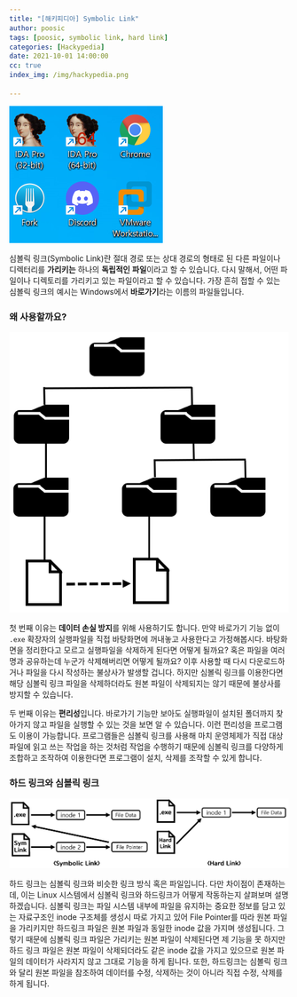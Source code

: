```yaml
---
title: "[해키피디아] Symbolic Link"
author: poosic
tags: [poosic, symbolic link, hard link]
categories: [Hackypedia]
date: 2021-10-01 14:00:00
cc: true
index_img: /img/hackypedia.png

---
```


![](symbolic-link/image1.png)

심볼릭 링크(Symbolic Link)란 절대 경로 또는 상대 경로의 형태로 된 다른 파일이나 디렉터리를 **가리키는** 하나의 **독립적인** **파일**이라고 할 수 있습니다. 다시 말해서, 어떤 파일이나 디렉토리를 가리키고 있는 파일이라고 할 수 있습니다. 가장 흔히 접할 수 있는 심볼릭 링크의 예시는 Windows에서 **바로가기**라는 이름의 파일들입니다.

### 왜 사용할까요?

![](symbolic-link/image2.png)

첫 번째 이유는 **데이터 손실 방지**를 위해 사용하기도 합니다. 만약 바로가기 기능 없이 `.exe` 확장자의 실행파일을 직접 바탕화면에 꺼내놓고 사용한다고 가정해봅시다. 바탕화면을 정리한다고 모르고 실행파일을 삭제하게 된다면 어떻게 될까요? 혹은 파일을 여러 명과 공유하는데 누군가 삭제해버리면 어떻게 될까요? 이후 사용할 때 다시 다운로드하거나 파일을 다시 작성하는 불상사가 발생할 겁니다. 하지만 심볼릭 링크를 이용한다면 해당 심볼릭 링크 파일을 삭제하더라도 원본 파일이 삭제되지는 않기 때문에 불상사를 방지할 수 있습니다.

두 번째 이유는 **편리성**입니다. 바로가기 기능만 보아도 실행파일이 설치된 폴더까지 찾아가지 않고 파일을 실행할 수 있는 것을 보면 알 수 있습니다. 이런 편리성을 프로그램도 이용이 가능합니다. 프로그램들은 심볼릭 링크를 사용해 마치 운영체제가 직접 대상 파일에 읽고 쓰는 작업을 하는 것처럼 작업을 수행하기 때문에 심볼릭 링크를 다양하게 조합하고 조작하여 이용한다면 프로그램이 설치, 삭제를 조작할 수 있게 합니다.

### 하드 링크와 심볼릭 링크

![](symbolic-link/image3.png)

하드 링크는 심볼릭 링크와 비슷한 링크 방식 혹은 파일입니다. 다만 차이점이 존재하는데, 이는 Linux 시스템에서 심볼릭 링크와 하드링크가 어떻게 작동하는지 살펴보며 설명하겠습니다. 심볼릭 링크는 파일 시스템 내부에 파일을 유지하는 중요한 정보를 담고 있는 자료구조인 inode 구조체를 생성시 따로 가지고 있어 File Pointer를 따라 원본 파일을 가리키지만 하드링크 파일은 원본 파일과 동일한 inode 값을 가지며 생성됩니다. 그렇기 때문에 심볼릭 링크 파일은 가리키는 원본 파일이 삭제된다면 제 기능을 못 하지만 하드 링크 파일은 원본 파일이 삭제되더라도 같은 inode 값을 가지고 있으므로 원본 파일의 데이터가 사라지지 않고 그대로 기능을 하게 됩니다. 또한, 하드링크는 심볼릭 링크와 달리 원본 파일을 참조하여 데이터를 수정, 삭제하는 것이 아니라 직접 수정, 삭제를 하게 됩니다.





